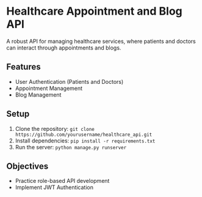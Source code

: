 # Healthcare Appointment and Blog API
A robust API for managing healthcare services, where patients and doctors can interact through appointments and blogs.

## Features
- User Authentication (Patients and Doctors)
- Appointment Management
- Blog Management

## Setup
1. Clone the repository: `git clone https://github.com/yourusername/healthcare_api.git`
2. Install dependencies: `pip install -r requirements.txt`
3. Run the server: `python manage.py runserver`

## Objectives
- Practice role-based API development
- Implement JWT Authentication

